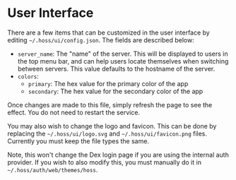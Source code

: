 # User Interface
There are a few items that can be customized in the user interface by editing `~/.hoss/ui/config.json`. The fields are described below:

* `server_name`: The "name" of the server. This will be displayed to users in the top menu bar, and can help users locate themselves when switching between servers. This value defaults to the hostname of the server.
* `colors`:
  * `primary`: The hex value for the primary color of the app
  * `secondary`: The hex value for the secondary color of the app

Once changes are made to this file, simply refresh the page to see the effect. You do not need to restart the service.

You may also wish to change the logo and favicon. This can be done by replacing the `~/.hoss/ui/logo.svg` and `~/.hoss/ui/favicon.png` files. Currently you must keep the file types the same.

Note, this won't change the Dex login page if you are using the internal auth provider. If you wish to also modify this, you must manually do it in `~/.hoss/auth/web/themes/hoss`.
